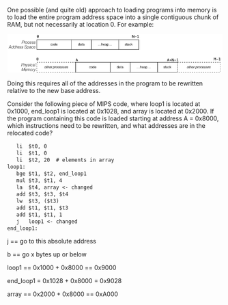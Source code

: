 One possible (and quite old) approach to loading programs into memory is to load the entire program address space into a single contiguous chunk of RAM, but not necessarily at location 0. For example:

![q6](q6.png)


Doing this requires all of the addresses in the program to be rewritten relative to the new base address.

Consider the following piece of MIPS code, where loop1 is located at 0x1000, end_loop1 is located at 0x1028, and array is located at 0x2000. If the program containing this code is loaded starting at address A = 0x8000, which instructions need to be rewritten, and what addresses are in the relocated code?

```
   li  $t0, 0
   li  $t1, 0
   li  $t2, 20  # elements in array
loop1:
   bge $t1, $t2, end_loop1
   mul $t3, $t1, 4
   la  $t4, array <- changed
   add $t3, $t3, $t4
   lw  $t3, ($t3)
   add $t1, $t1, $t3
   add $t1, $t1, 1
   j   loop1 <- changed
end_loop1:
```

j == go to this absolute address

b == go x bytes up or below

loop1 == 0x1000 + 0x8000 == 0x9000

end_loop1 = 0x1028 + 0x8000 = 0x9028

array == 0x2000 + 0x8000 == 0xA000